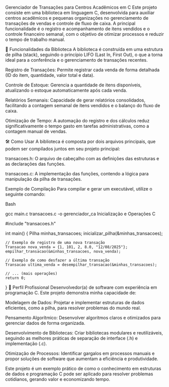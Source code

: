 Gerenciador de Transações para Centros Acadêmicos em C
Este projeto consiste em uma biblioteca em linguagem C, desenvolvida para auxiliar centros acadêmicos e pequenas organizações no gerenciamento de transações de vendas e controle de fluxo de caixa. A principal funcionalidade é o registro e acompanhamento de itens vendidos e o controle financeiro semanal, com o objetivo de otimizar processos e reduzir o tempo de trabalho manual.

🚀 Funcionalidades da Biblioteca
A biblioteca é construída em uma estrutura de pilha (stack), seguindo o princípio LIFO (Last In, First Out), o que a torna ideal para a conferência e o gerenciamento de transações recentes.

Registro de Transações: Permite registrar cada venda de forma detalhada (ID do item, quantidade, valor total e data).

Controle de Estoque: Gerencia a quantidade de itens disponíveis, atualizando o estoque automaticamente após cada venda.

Relatórios Semanais: Capacidade de gerar relatórios consolidados, facilitando a contagem semanal de itens vendidos e o balanço do fluxo de caixa.

Otimização de Tempo: A automação do registro e dos cálculos reduz significativamente o tempo gasto em tarefas administrativas, como a contagem manual de vendas.

🛠️ Como Usar
A biblioteca é composta por dois arquivos principais, que podem ser compilados juntos em seu projeto principal:

transacoes.h: O arquivo de cabeçalho com as definições das estruturas e as declarações das funções.

transacoes.c: A implementação das funções, contendo a lógica para manipulação da pilha de transações.

Exemplo de Compilação
Para compilar e gerar um executável, utilize o seguinte comando:

Bash

gcc main.c transacoes.c -o gerenciador_ca
Inicialização e Operações
C

#include "transacoes.h"

int main() {
    Pilha minhas_transacoes;
    inicializar_pilha(&minhas_transacoes);

    // Exemplo de registro de uma nova transação
    Transacao nova_venda = {1, 101, 2, 8.0, "12/08/2025"};
    empilhar_transacao(&minhas_transacoes, nova_venda);

    // Exemplo de como desfazer a última transação
    Transacao ultima_venda = desempilhar_transacao(&minhas_transacoes);

    // ... (mais operações)
    return 0;
}
👤 Perfil Profissional
Desenvolvedor(a) de software com experiência em programação C. Este projeto demonstra minha capacidade de:

Modelagem de Dados: Projetar e implementar estruturas de dados eficientes, como a pilha, para resolver problemas do mundo real.

Pensamento Algorítmico: Desenvolver algoritmos claros e otimizados para gerenciar dados de forma organizada.

Desenvolvimento de Bibliotecas: Criar bibliotecas modulares e reutilizáveis, seguindo as melhores práticas de separação de interface (.h) e implementação (.c).

Otimização de Processos: Identificar gargalos em processos manuais e propor soluções de software que aumentam a eficiência e produtividade.

Este projeto é um exemplo prático de como o conhecimento em estruturas de dados e programação C pode ser aplicado para resolver problemas cotidianos, gerando valor e economizando tempo.